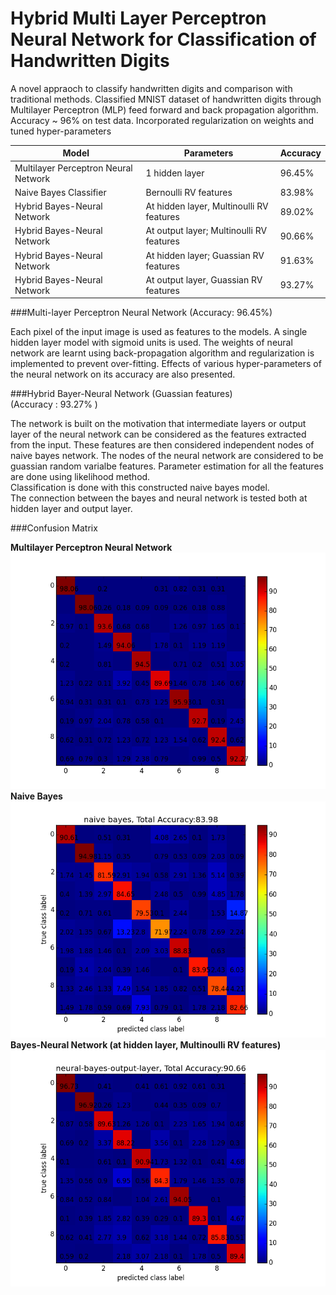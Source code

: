 # Hybrid Multi Layer Perceptron Neural Network for Classification of Handwritten Digits
A novel appraoch to classify handwritten digits and comparison with traditional methods.
Classified MNIST dataset of handwritten digits through Multilayer Perceptron (MLP) feed forward and back
propagation algorithm. Accuracy ~ 96% on test data. Incorporated regularization on weights and tuned hyper-parameters

Model	| Parameters | 	Accuracy
------|------------|-----------
Multilayer Perceptron Neural Network	| 1 hidden layer |	96.45%
Naive Bayes Classifier |	Bernoulli RV features | 	83.98%
Hybrid Bayes-Neural Network	| At hidden layer, Multinoulli RV features	| 89.02%
Hybrid Bayes-Neural Network	| At output layer; Multinoulli RV features	| 90.66%
Hybrid Bayes-Neural Network	| At hidden layer; Guassian RV features	| 91.63%
Hybrid Bayes-Neural Network	| At output layer, Guassian RV features	| 93.27%

###Multi-layer Perceptron Neural Network (Accuracy: 96.45%)
 
Each pixel of the input image is used as features to the models. A single hidden layer model with sigmoid units is used. The weights of neural network are learnt using back-propagation algorithm and regularization is implemented to prevent over-fitting. Effects of various hyper-parameters of the neural network on its accuracy are also presented.

###Hybrid Bayer-Neural Network (Guassian features)<br>
(Accuracy : 93.27% )<br>

The network is built on the motivation that intermediate layers or output layer of the neural network can be considered as the features extracted from the input. These features are then considered independent nodes of naive bayes network. The nodes of the neural network are considered to be guassian random varialbe features. Parameter estimation for all the features are done using likelihood method.<br>Classification is done with this constructed naive bayes model.<br>The connection between the bayes and neural network is tested both at hidden layer and output layer.

###Confusion Matrix

**Multilayer Perceptron Neural Network**
![Model_Accuracy](/results/mlpnn_confusion.png)
**Naive Bayes**
![Model_Accuracy](/results/conf_matrix_naive_bayes.png)
**Bayes-Neural Network (at hidden layer, Multinoulli RV features)**
![Model_Accuracy](/results/conf_matrix_nn_bayes_out.png)
